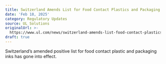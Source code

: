 ```yaml
---
title: Switzerland Amends List for Food Contact Plastics and Packaging Inks
date: 'Feb 18, 2025'
category: Regulatory Updates
source: UL Solutions
originalUrl: >-
  https://www.ul.com/news/switzerland-amends-list-food-contact-plastics-and-packaging-inks
draft: true
---
```

Switzerland’s amended positive list for food contact plastic and packaging inks has gone into effect.
